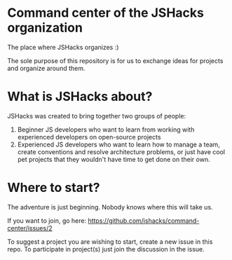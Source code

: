 Command center of the JSHacks organization
==============

The place where JSHacks organizes :)

The sole purpose of this repository is for us to exchange ideas for projects and organize around them. 

What is JSHacks about?
==============

JSHacks was created to bring together two groups of people: 

1. Beginner JS developers who want to learn from working with experienced developers on open-source projects
2. Experienced JS developers who want to learn how to manage a team, create conventions and resolve architecture problems, or just have cool pet projects that they wouldn't have time to get done on their own.



Where to start?
==============

The adventure is just beginning. Nobody knows where this will take us.

If you want to join, go here: https://github.com/jshacks/command-center/issues/2

To suggest a project you are wishing to start, create a new issue in this repo.
To participate in project(s) just join the discussion in the issue.

